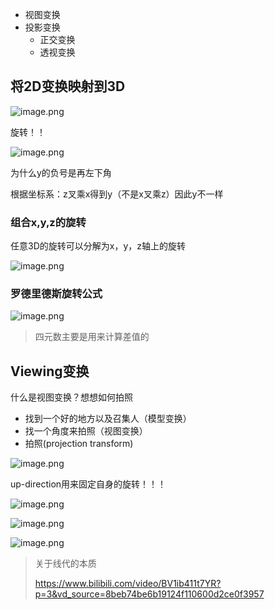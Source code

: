 - 视图变换
- 投影变换
  - 正交变换
  - 透视变换

## 将2D变换映射到3D

![image.png](https://s2.loli.net/2022/08/28/FM8hSjoK9tOBgwI.png)

旋转！！

![image.png](https://s2.loli.net/2022/08/28/8IWvV37xpUQlPAi.png)

为什么y的负号是再左下角

根据坐标系：z叉乘x得到y（不是x叉乘z）因此y不一样

### 组合x,y,z的旋转

任意3D的旋转可以分解为x，y，z轴上的旋转

![image.png](https://s2.loli.net/2022/08/29/RgMrEfUSaVyp9xF.png)

### 罗德里德斯旋转公式

![image.png](https://s2.loli.net/2022/08/29/p5LfaF9hslnqbuA.png)

> 四元数主要是用来计算差值的

## Viewing变换

什么是视图变换？想想如何拍照

- 找到一个好的地方以及召集人（模型变换）
- 找一个角度来拍照（视图变换）
- 拍照(projection transform)

![image.png](https://s2.loli.net/2022/08/29/kFyJdLcUKi6xlC3.png)

up-direction用来固定自身的旋转！！！

![image.png](https://s2.loli.net/2022/08/29/V19qidvhaDk326G.png)

![image.png](https://s2.loli.net/2022/08/29/Tyxqwukjh2YSCM6.png)

![image.png](https://s2.loli.net/2022/08/29/mP6EybaD5zQ4YUZ.png)

> 关于线代的本质
>
> https://www.bilibili.com/video/BV1ib411t7YR?p=3&vd_source=8beb74be6b19124f110600d2ce0f3957